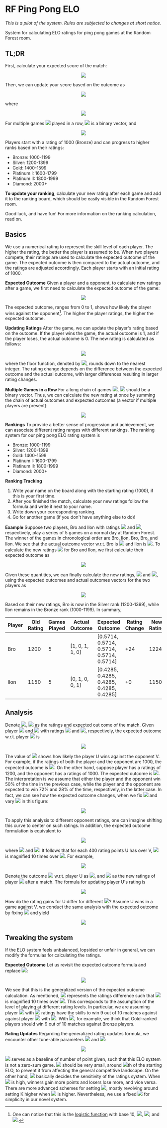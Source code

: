 #  RF Ping Pong ELO
  
  
*This is a pilot of the system. Rules are subjected to changes at short notice.*
  
System for calculating ELO ratings for ping pong games at the Random Forest room.
  
##  TL;DR
  
  
First, calculate your expected score of the match:
  
<p align="center"><img src="https://latex.codecogs.com/gif.latex?&#x5C;text{expected&#x5C;_outcome}%20=%20&#x5C;frac{1}{1%20+%2010^{(&#x5C;text{opponent&#x5C;_rating}%20-%20&#x5C;text{your&#x5C;_rating})%20&#x2F;%20400}}"/></p>  
  
  
Then, we can update your score based on the outcome as
<p align="center"><img src="https://latex.codecogs.com/gif.latex?&#x5C;text{new&#x5C;_rating}%20&#x5C;&#x5C;=%20&#x5C;lfloor&#x5C;text{old&#x5C;_rating}%20+%205%20&#x5C;times%20&#x5C;text{actual&#x5C;_outcome}%20+%2064%20&#x5C;times%20(&#x5C;text{actual&#x5C;_outcome}%20-%20&#x5C;text{expected&#x5C;_outcome})&#x5C;rfloor,"/></p>  
  
  
where
  
<p align="center"><img src="https://latex.codecogs.com/gif.latex?&#x5C;text{actual&#x5C;_outcome}%20=%20&#x5C;begin{cases}%20%201%20&amp;%20&#x5C;text{if%20you%20win,}%20&#x5C;&#x5C;%20%200%20&amp;%20&#x5C;text{if%20you%20lose.}&#x5C;end{cases}"/></p>  
  
  
For multiple games <img src="https://latex.codecogs.com/gif.latex?i"/> played in a row, <img src="https://latex.codecogs.com/gif.latex?&#x5C;text{actual&#x5C;_outcome}"/> is a binary vector, and
  
<p align="center"><img src="https://latex.codecogs.com/gif.latex?&#x5C;text{new&#x5C;_rating}%20=%20&#x5C;lfloor&#x5C;text{old&#x5C;_rating}%20+%20&#x5C;sum_i%205&#x5C;times%20&#x5C;text{actual&#x5C;_outcome}_i%20&#x5C;&#x5C;+%2064%20&#x5C;times%20(&#x5C;sum_i&#x5C;text{actual&#x5C;_outcome}_i%20-%20&#x5C;sum_i&#x5C;text{expected&#x5C;_outcome}_i)&#x5C;rfloor,"/></p>  
  
  
Players start with a rating of 1000 (Bronze) and can progress to higher ranks based on their ratings:
  
- Bronze: 1000-1199
- Silver: 1200-1399
- Gold: 1400-1599
- Platinum I: 1600-1799
- Platinum II: 1800-1999
- Diamond: 2000+
  
**To update your ranking**, calculate your new rating after each game and add it to the ranking board, which should be easily visible in the Random Forest room.
  
Good luck, and have fun! For more information on the ranking calculation, read on.
  
##  Basics
  
  
We use a numerical rating to represent the skill level of each player. The higher the rating, the better the player is assumed to be. When two players compete, their ratings are used to calculate the expected outcome of the game. The expected outcome is then compared to the actual outcome, and the ratings are adjusted accordingly. Each player starts with an initial rating of 1000.
  
**Expected Outcome**
Given a player and a opponent, to calculate new ratings after a game, we first need to calculate the expected outcome of the game:
  
<p align="center"><img src="https://latex.codecogs.com/gif.latex?&#x5C;text{expected&#x5C;_outcome}%20=%20&#x5C;frac{1}{1%20+%2010^{(&#x5C;text{opponent&#x5C;_rating}%20-%20&#x5C;text{player&#x5C;_rating})%20&#x2F;%20400}}"/></p>  
  
  
The expected outcome, ranges from 0 to 1, shows how likely the player wins against the opponent[^1]. The higher the player ratings, the higher the expected outcome.
  
**Updating Ratings**
After the game, we can update the player's rating based on the outcome. If the player wins the game, the actual outcome is 1, and if the player loses, the actual outcome is 0. The new rating is calculated as follows:
  
<p align="center"><img src="https://latex.codecogs.com/gif.latex?&#x5C;text{new&#x5C;_rating}%20&#x5C;&#x5C;=%20&#x5C;lfloor&#x5C;text{old&#x5C;_rating}%20+%205%20&#x5C;times%20&#x5C;text{actual&#x5C;_outcome}%20%20+%2064%20&#x5C;times%20(&#x5C;text{actual&#x5C;_outcome}%20-%20&#x5C;text{expected&#x5C;_outcome})&#x5C;rfloor,"/></p>  
  
  
where the floor function, denoted by <img src="https://latex.codecogs.com/gif.latex?&#x5C;lfloor%20x%20&#x5C;rfloor"/>, rounds down to the nearest integer. The rating change depends on the difference between the expected outcome and the actual outcome, with larger differences resulting in larger rating changes.
  
**Multiple Games in a Row**
For a long chain of games <img src="https://latex.codecogs.com/gif.latex?i"/>, <img src="https://latex.codecogs.com/gif.latex?&#x5C;text{actual&#x5C;_outcome}"/> should be a binary vector. Thus, we can calculate the new rating at once by summing the chain of actual outcomes and expected outcomes (a vector if multiple players are present):
  
<p align="center"><img src="https://latex.codecogs.com/gif.latex?&#x5C;text{new&#x5C;_rating}%20=%20&#x5C;lfloor&#x5C;text{old&#x5C;_rating}%20+%20&#x5C;sum_i%205&#x5C;times%20&#x5C;text{actual&#x5C;_outcome}_i%20&#x5C;&#x5C;+%2064%20&#x5C;times%20(&#x5C;sum_i&#x5C;text{actual&#x5C;_outcome}_i%20-%20&#x5C;sum_i&#x5C;text{expected&#x5C;_outcome}_i)&#x5C;rfloor,"/></p>  
  
  
**Rankings**
To provide a better sense of progression and achievement, we can associate different rating ranges with different rankings. The ranking system for our ping pong ELO rating system is
  
- Bronze: 1000-1199
- Silver: 1200-1399
- Gold: 1400-1599
- Platinum I: 1600-1799
- Platinum II: 1800-1999
- Diamond: 2000+
  
**Ranking Tracking**
  
1. Write your name on the board along with the starting rating (1000), if this is your first time.
2. After you finished the match, calculate your new ratings follow the formula and write it next to your name.
3. Write down your corresponding ranking.
4. Go for another game (if you don't have anything else to do)!
  
**Example**
Suppose two players, Bro and Ilon with ratings <img src="https://latex.codecogs.com/gif.latex?1200"/> and <img src="https://latex.codecogs.com/gif.latex?1150"/>, respectively, play a series of 5 games on a normal day at Random Forest. The winner of the games in chronological order are Bro, Ilon, Bro, Bro, and Ilon. We see that the actual outcome vector w.r.t. Bro is <img src="https://latex.codecogs.com/gif.latex?O_{&#x5C;text{Bro}}%20=%20[1,0,1,1,0]"/> and Ilon is <img src="https://latex.codecogs.com/gif.latex?O_{&#x5C;text{Ilon}}%20=%20[0,1,0,0,1]"/>. To calculate the new ratings <img src="https://latex.codecogs.com/gif.latex?R&#x27;_{&#x5C;text{Bro}},%20R&#x27;_{&#x5C;text{Ilon}}"/> for Bro and Ilon, we first calculate their expected outcome as
  
<p align="center"><img src="https://latex.codecogs.com/gif.latex?E_{&#x5C;text{Bro}}%20=%20&#x5C;frac{1}{1%20+%2010^{(1150%20-%201200)&#x2F;400}}%20&#x5C;approx%200.5714,%20&#x5C;&#x5C;E_{&#x5C;text{Ilon}}%20=%20&#x5C;frac{1}{1%20+%2010^{(1200%20-%201150)&#x2F;400}}%20&#x5C;approx%200.4285."/></p>  
  
  
  
Given these quantities, we can finally calculate the new ratings, <img src="https://latex.codecogs.com/gif.latex?R&#x27;_{&#x5C;text{Bro}}"/> and <img src="https://latex.codecogs.com/gif.latex?R&#x27;_{&#x5C;text{Ilon}}"/>, using the expected outcomes and actual outcomes vectors for the two players as
  
<p align="center"><img src="https://latex.codecogs.com/gif.latex?R&#x27;_{&#x5C;text{Bro}}%20=%201200%20+%205%20&#x5C;times%20(1%20+%200%20+%201%20+%201%20+%200)%20&#x5C;&#x5C;%20+%2064&#x5C;times%20&#x5C;left((1%20+%200%20+%201%20+%201%20+%200)%20-%205&#x5C;times%200.5714%20&#x5C;right)%20=%201224,&#x5C;&#x5C;R&#x27;_{&#x5C;text{Bro}}%20=%201150%20+%205%20&#x5C;times%20(0%20+%201%20+%200%20+%200%20+%201)%20&#x5C;&#x5C;%20+%2064&#x5C;times%20&#x5C;left((0%20+%201%20+%200%20+%200%20+%201)%20-%205&#x5C;times%200.4285%20&#x5C;right)%20=%20%201150."/></p>  
  
  
Based on their new ratings, Bro is now in the Silver rank (1200-1399), while Ilon remains in the Bronze rank (1000-1199). In summary,
  
| Player | Old Rating | Games Played | Actual Outcome  | Expected Outcome               | Rating Change | New Rating |
|--------|------------|--------------|-----------------|--------------------------------|---------------|------------|
| Bro    | 1200       | 5            | [1, 0, 1, 1, 0] | [0.5714, 0.5714, 0.5714, 0.5714, 0.5714] | +24           | 1224       |
| Ilon   | 1150       | 5            | [0, 1, 0, 0, 1] | [0.4285, 0.4285, 0.4285, 0.4285, 0.4285] | +0           | 1150       |
  
##  Analysis
  
  
Denote <img src="https://latex.codecogs.com/gif.latex?R"/>, <img src="https://latex.codecogs.com/gif.latex?E"/> as the ratings and expected out come of the match. Given player <img src="https://latex.codecogs.com/gif.latex?U"/> and <img src="https://latex.codecogs.com/gif.latex?V"/> with ratings <img src="https://latex.codecogs.com/gif.latex?R_U"/> and <img src="https://latex.codecogs.com/gif.latex?R_V"/>, respectively, the expected outcome w.r.t. player <img src="https://latex.codecogs.com/gif.latex?U"/> is
<p align="center"><img src="https://latex.codecogs.com/gif.latex?E_U%20=%20&#x5C;frac{1}{1%20+%2010^{(R_V%20-%20R_U)&#x2F;400}}."/></p>  
  
  
The value of <img src="https://latex.codecogs.com/gif.latex?E_U%20&#x5C;in%20(0,1)"/> shows how likely the player U wins against the opponent V. For example, if the ratings of both the player and the opponent are 1000, the expected outcome is <img src="https://latex.codecogs.com/gif.latex?0.5"/>. On the other hand, suppose player has a ratings of 1200, and the opponent has a ratings of 1000. The expected outcome is <img src="https://latex.codecogs.com/gif.latex?&#x5C;approx%200.72"/>. The interpretation is we assume that either the player and the opponent win 50% of the time in the previous case, while the player and the opponent are expected to win 72% and 28% of the time, respectively, in the latter case. In fact, we can see how the expected outcome changes, when we fix <img src="https://latex.codecogs.com/gif.latex?&#x5C;R_V%20=%201000"/> and vary <img src="https://latex.codecogs.com/gif.latex?R_U"/> in this figure:
  
<p align="center">
  <img src="assets/elo.png" />
</p>
  
To apply this analysis to different opponent ratings, one can imagine shifting this curve to center on such ratings. In addition, the expected outcome formulation is equivalent to
  
<p align="center"><img src="https://latex.codecogs.com/gif.latex?E_U%20=%20&#x5C;frac{Q_U}{Q_U%20+%20Q_V}"/></p>  
  
  
where <img src="https://latex.codecogs.com/gif.latex?Q_U%20=%2010^{R_U&#x2F;400}"/> and <img src="https://latex.codecogs.com/gif.latex?Q_V%20=%2010^{R_V&#x2F;400}"/>. It follows that for each 400 rating points U has over V, <img src="https://latex.codecogs.com/gif.latex?E_U"/> is magnified 10 times over <img src="https://latex.codecogs.com/gif.latex?E_V"/>. For example,
  
<p align="center"><img src="https://latex.codecogs.com/gif.latex?&#x5C;begin{align*}&amp;R_V%20=%201000,%20R_U%20=%201400%20&#x5C;Rightarrow%20E_U%20=%2010%20&#x5C;times%20E_V%20&#x5C;approx%200.91,%20&#x5C;&#x5C;&amp;R_V%20=%201000,%20R_U%20=%201800%20&#x5C;Rightarrow%20E_U%20=%2010^2%20&#x5C;times%20E_V%20&#x5C;approx%200.99.%20&#x5C;&#x5C;&#x5C;end{align*}"/></p>  
  
  
Denote the outcome <img src="https://latex.codecogs.com/gif.latex?O"/> w.r.t. player U as <img src="https://latex.codecogs.com/gif.latex?O_U"/>, and <img src="https://latex.codecogs.com/gif.latex?R&#x27;_A"/> as the new ratings of player <img src="https://latex.codecogs.com/gif.latex?U"/> after a match. The formula for updating player U's rating is
  
<p align="center"><img src="https://latex.codecogs.com/gif.latex?R&#x27;_U%20=%20R_U%20+%205O_U%20+%2064(O_U%20-%20E_U)"/></p>  
  
  
How do the rating gains for U differ for different <img src="https://latex.codecogs.com/gif.latex?R_U"/>? Assume U wins in a game against V, we conduct the same analysis with the expected outcome by fixing <img src="https://latex.codecogs.com/gif.latex?R_V=1000"/> and yield
  
<p align="center">
  <img src="assets/rating_gain.png" />
</p>
  
##  Tweaking the system
  
  
If the ELO system feels unbalanced, lopsided or unfair in general, we can modify the formulas for calculating the ratings.
  
**Expected Outcome**
Let us revisit the expected outcome formula and replace <img src="https://latex.codecogs.com/gif.latex?S=400"/>:
  
<p align="center"><img src="https://latex.codecogs.com/gif.latex?E_U%20=%20&#x5C;frac{1}{1%20+%2010^{(R_V%20-%20R_U)&#x2F;S}}."/></p>  
  
  
We see that this is the generalized version of the expected outcome calculation. As mentioned, <img src="https://latex.codecogs.com/gif.latex?S"/> represents the ratings difference such that <img src="https://latex.codecogs.com/gif.latex?E_U"/> is magnified 10 times over <img src="https://latex.codecogs.com/gif.latex?E_V"/>. This corresponds to the assumption of the level of playing at different rating levels. In particular, we are assuming player <img src="https://latex.codecogs.com/gif.latex?U"/> with <img src="https://latex.codecogs.com/gif.latex?R_U"/> ratings have the skills to win 9 out of 10 matches against against player <img src="https://latex.codecogs.com/gif.latex?V"/> with <img src="https://latex.codecogs.com/gif.latex?R_U%20-%20S"/>. With <img src="https://latex.codecogs.com/gif.latex?S=500"/>, for example, we think that Gold-ranked players should win 9 out of 10 matches against Bronze players.
  
**Rating Updates**
Regarding the generalized rating updates formula, we encounter other tune-able parameters <img src="https://latex.codecogs.com/gif.latex?K"/> and <img src="https://latex.codecogs.com/gif.latex?B"/>:
  
<p align="center"><img src="https://latex.codecogs.com/gif.latex?R&#x27;_U%20=%20R_U%20+%20B%20&#x5C;cdot%20O_U%20+%20K(O_U%20-%20E_U)"/></p>  
  
<img src="https://latex.codecogs.com/gif.latex?B"/> serves as a baseline of number of point given, such that this ELO system is not a zero-sum game. <img src="https://latex.codecogs.com/gif.latex?B"/> should be very small, around <img src="https://latex.codecogs.com/gif.latex?1&#x2F;20"/>th of the starting ELO, to prevent it from affecting the general competitive landscape. On the other hand, <img src="https://latex.codecogs.com/gif.latex?K"/> basically decides the sensitivity of the ratings system. When <img src="https://latex.codecogs.com/gif.latex?K"/> is high, winners gain more points and losers lose more, and vice versa. There are more advanced schemes for setting <img src="https://latex.codecogs.com/gif.latex?K"/>, mostly revolving around setting K higher when <img src="https://latex.codecogs.com/gif.latex?R_U"/> is higher. Nevertheless, we use a fixed <img src="https://latex.codecogs.com/gif.latex?K"/> for simplicity in our novel system.
  
[^1]: One can notice that this is the [logistic function](https://en.wikipedia.org/wiki/Logistic_function ) with base 10, <img src="https://latex.codecogs.com/gif.latex?L=1"/>, <img src="https://latex.codecogs.com/gif.latex?k=1&#x2F;400"/>, and <img src="https://latex.codecogs.com/gif.latex?x_0%20=%20&#x5C;text{opponent&#x5C;_rating}"/>.
  